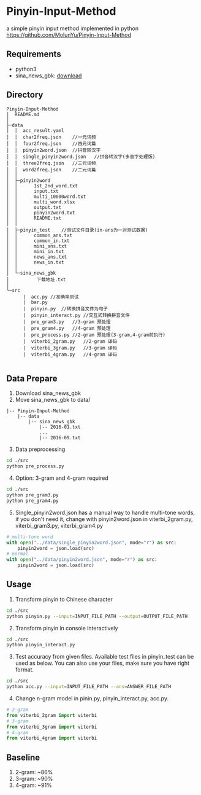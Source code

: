 # Pinyin-Input-Method
a simple pinyin input method implemented in python  
https://github.com/MolunYu/Pinyin-Input-Method

## Requirements
* python3
* sina_news_gbk: [download](https://cloud.tsinghua.edu.cn/smart-link/619913c2-c102-4d7c-a445-45df109e11e1/)

## Directory
```text
Pinyin-Input-Method
│  README.md
│  
├─data
│  │  acc_result.yaml
│  │  char2freq.json    //一元词频
│  │  four2freq.json    //四元词篇    
│  │  pinyin2word.json  //拼音转汉字
│  │  single_pinyin2word.json   //拼音转汉字(多音字处理版)
│  │  three2freq.json   //三元词频
│  │  word2freq.json    //二元词篇
│  │  
│  ├─pinyin2word
│  │      1st_2nd_word.txt
│  │      input.txt
│  │      multi_10000word.txt
│  │      multi_word.xlsx
│  │      output.txt
│  │      pinyin2word.txt
│  │      README.txt
│  │      
│  ├─pinyin_test    //测试文件目录(in-ans为一对测试数据)
│  │      common_ans.txt
│  │      common_in.txt
│  │      mini_ans.txt
│  │      mini_in.txt
│  │      news_ans.txt
│  │      news_in.txt
│  │      
│  └─sina_news_gbk
│          下载地址.txt
│          
└─src
      |  acc.py //准确率测试
      |  bar.py 
      |  pinyin.py  //转换拼音文件为句子
      |  pinyin_interact.py //交互式转换拼音文件
      |  pre_gram3.py   //3-gram 预处理
      |  pre_gram4.py   //4-gram 预处理
      |  pre_process.py //2-gram 预处理(3-gram,4-gram前执行)
      |  viterbi_2gram.py   //2-gram 译码
      |  viterbi_3gram.py   //3-gram 译码
      |  viterbi_4gram.py   //4-gram 译码
        

```

## Data Prepare
1. Download sina_news_gbk
2. Move sina_news_gbk to data/
```text
|-- Pinyin-Input-Method
    |-- data
        |-- sina_news_gbk
            |-- 2016-01.txt
            ...
            |-- 2016-09.txt
``` 
3. Data preprocessing 
```bash
cd ./src
python pre_process.py
```
4. Option: 3-gram and 4-gram required
```bash
cd ./src
python pre_gram3.py
python pre_gram4.py
```
5. Single_pinyin2word.json has a manual way to handle multi-tone words, 
if you don't need it, change with pinyin2word.json in viterbi_2gram.py, viterbi_gram3.py, viterbi_gram4.py
```python
# multi-tone word
with open("../data/single_pinyin2word.json", mode="r") as src:
    pinyin2word = json.load(src)
# normal
with open("../data/pinyin2word.json", mode="r") as src:
    pinyin2word = json.load(src)
```


## Usage
1. Transform pinyin to Chinese character
```bash
cd ./src
python pinyin.py --input=INPUT_FILE_PATH --output=OUTPUT_FILE_PATH
```
2. Transform pinyin in console interactively
```bash
cd ./src
python pinyin_interact.py
```
3. Test accuracy from given files.
Available test files in pinyin_test can be used as below. 
You can also use your files, make sure you have right format.
```bash
cd ./src
python acc.py --input=INPUT_FILE_PATH --ans=ANSWER_FILE_PATH
```
4. Change n-gram model in pinin.py, pinyin_interact.py, acc.py.
```python
# 2-gram
from viterbi_2gram import viterbi
# 3-gram
from viterbi_3gram import viterbi
# 4-gram
from viterbi_4gram import viterbi
```
## Baseline
1. 2-gram: ~86%
2. 3-gram: ~90%
3. 4-gram: ~91%



